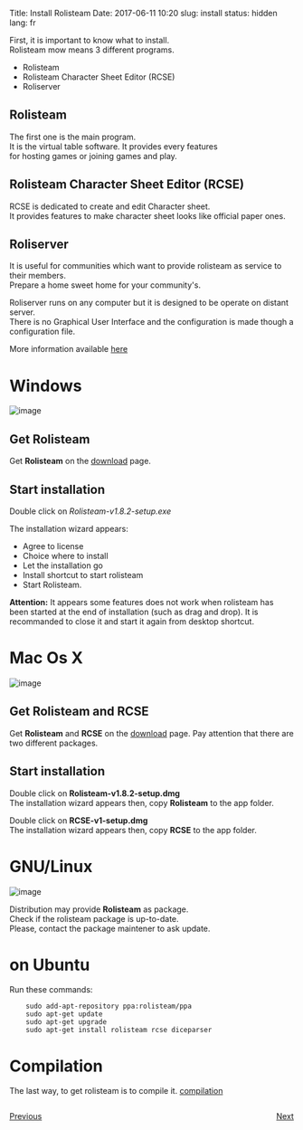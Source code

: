 Title: Install Rolisteam
Date: 2017-06-11 10:20
slug: install
status: hidden
lang: fr



First, it is important to know what to install.  
Rolisteam mow means 3 different programs.  

*  Rolisteam
*  Rolisteam Character Sheet Editor (RCSE)
*  Roliserver

## Rolisteam

The first one is the main program.   
It is the virtual table software. It provides every features   
for hosting games or joining games and play. 


## Rolisteam Character Sheet Editor (RCSE)

RCSE is dedicated to create and edit Character sheet.  
It provides features to make character sheet looks like official paper ones.

## Roliserver

It is useful for communities which want to provide rolisteam as service to their members.  
Prepare a home sweet home for your community's.  

Roliserver runs on any computer but it is designed to be operate on distant server.  
There is no Graphical User Interface and the configuration is made though a configuration file.  

More information available [here]({filename}02_1_server.md)

# Windows

![image]({static}/images/wizzard.jpg)

## Get Rolisteam

Get **Rolisteam** on the [download](http://www.rolisteam.org/download.html) page.

## Start installation

Double click on *Rolisteam-v1.8.2-setup.exe*  

The installation wizard appears:  

*  Agree to license
*  Choice where to install
*  Let the installation go
*  Install shortcut to start rolisteam
*  Start Rolisteam.

**Attention:** It appears some features does not work when rolisteam has been started at the end of installation (such as drag and drop).
It is recommanded to close it and start it again from desktop shortcut.

# Mac Os X

![image]({static}/images/macOsInstall.jpg)

## Get Rolisteam and RCSE

Get **Rolisteam** and **RCSE** on the [download](http://www.rolisteam.org/download.html) page.
Pay attention that there are two different packages.

## Start installation

Double click on **Rolisteam-v1.8.2-setup.dmg**  
The installation wizard appears then, copy **Rolisteam** to the app folder.

Double click on **RCSE-v1-setup.dmg**  
The installation wizard appears then, copy **RCSE** to the app folder.

# GNU/Linux

![image]({static}/images/logo/linux-logo.jpg)

Distribution may provide **Rolisteam** as package.  
Check if the rolisteam package is up-to-date.  
Please, contact the package maintener to ask update.

# on Ubuntu 

Run these commands:

        sudo add-apt-repository ppa:rolisteam/ppa
        sudo apt-get update
        sudo apt-get upgrade
        sudo apt-get install rolisteam rcse diceparser


# Compilation

The last way, to get rolisteam is to compile it.
[compilation]({filename}29_compileLinux.md)



<p style="text-align: left; width:49%; display: inline-block;"><a href="/overview.html">Previous</a></p>
<p style="text-align: right; width:50%;  display: inline-block;"><a href="/firststeps.html">Next</a></p>

